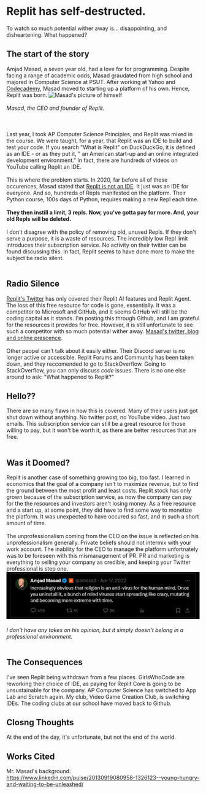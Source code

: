 # Replit has self-destructed. 
To watch so much potential wither away is... disappointing, and disheartening. What happened?

## The start of the story
Amjad Masad, a seven year old, had a love for for programming. Despite facing a range of academic odds, Masad graudated from high school and majored in Computer Science at PSUT. 
After working at Yahoo and [Codecademy](https://www.codecademy.com/about), Masad moved to starting up a platform of his own. Hence, Replit was born. 
![Masad's picture of himself](https://amasad.me/public/images/pic.jpeg)<br><br>
*Masad, the CEO and founder of Replit.*<br><br>
<br><br>
Last year, I took AP Computer Science Principles, and Replit was mixed in the course. We were taught, for a year, that Replit was an IDE to build and test your code. If you search "What is Replit" on DuckDuckGo, 
it is defined as an IDE - or as they put it, " an American start-up and an online integrated development environment." In fact, there are hundreds of videos on YouTube calling Replit an IDE. 
<br><br> 
This is where the problem starts. In 2020, far before all of these occurences, Masad stated that [Replit is not an IDE](https://amasad.me/replit_ide). It just was an IDE for everyone. And so, hundreds of Repls manifested on the platform. Their Python course, 100s days of Python, requires making a new Repl each time. <br><br>
**They then instill a limit, 3 repls. Now, you've gotta pay for more. And, your old Repls will be deleted.**<br><br>
I don't disagree with the policy of removing old, unused Repls. If they don't serve a purpose, it is a waste of resources. The incredibly low Repl limit introduces their subscription service. No activity on their twitter can be found discussing this. In fact, Replit seems to have done more to make the subject be radio silent. <br><br>

## Radio Silence
[Replit's Twitter](https://x.com/Replit) has only covered their Replit AI features and Replit Agent. The loss of this free resource for code is gone, essentially. It was a competitor to Microsoft and GitHub, and it seems GitHub will still be the coding capital as it stands. I'm posting this through Github, and I am grateful for the resources it provides for free. However, it is still unfortunate to see such a competitor with so much potential wither away. [Masad's twitter, blog and online prescence](https://x.com/amasad). <br><br>
Other peopel can't talk about it easily either. Their Discord server is no longer active or accessible. Replit Forums and Community has been taken down, and they reccomended to go to StackOverflow. Going to StackOverflow, you can only discuss *code* issues. There is no one else around to ask: "What happened to Replit?"

## Hello??
There are so many flaws in how this is covered. Many of their users just got shut down without anything. No twitter post, no YouTube video. Just two emails. This subscription service can still be a great resource for those willing to pay, but it won't be worth it, as there are better resources that are free. <br><br>

## Was it Doomed?
Replit is another case of something growing too big, too fast. I learned in economics that the goal of a company isn't to maximize revenue, but to find the ground between the most profit and least costs. Replit stock has only grown because of the subscription service, as now the company can pay for the the resources and investors aren't losing money. As a free resource and a start up, at some point, they did have to find some way to monetize the platform. It was unexpected to have occured so fast, and in such a short amount of time. <br><br>
The unprofessionalism coming from the CEO on the issue is reflected on his unprofessionalism generally. Private beliefs should not intermix with your work account. The inability for the CEO to manage the platform unfortnately was to be foreseen with this mismanagement of PR. PR and marketing is everything to selling your company as credible, and keeping your Twitter professional is step one. 
![What a tweet.](https://github.com/CaptainSapphire/PH-s-Blog/blob/main/assets/November%202024/tweetmasad.png?raw=true)<br><br>
*I don't have any takes on his opinion, but it simply doesn't belong in a professional environment.*<br><br>

## The Consequences
I've seen Replit being withdrawn from a few places. GirlsWhoCode are reworking their choice of IDE, as paying for Replit Core is going to be unsustainable for the company. AP Computer Science has switched to App Lab and Scratch again. My club, Video Game Creation Club, is switching IDEs. The coding clubs at our school have moved back to Github. 


## Closng Thoughts
At the end of the day, it's unfortunate, but not the end of the world. 


## Works Cited
Mr. Masad's background: https://www.linkedin.com/pulse/20130919080958-1326123--young-hungry-and-waiting-to-be-unleashed/

